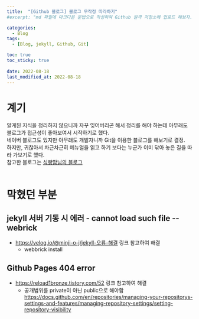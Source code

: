 ```yaml
---
title:  "[Github 블로그] 블로그 무작정 따라하기"
#excerpt: "md 파일에 마크다운 문법으로 작성하여 Github 원격 저장소에 업로드 해보자. 에디터는 Visual Studio code 사용! 로컬 서버에서 확인도 해보자. "

categories:
  - Blog
tags:
  - [Blog, jekyll, Github, Git]

toc: true
toc_sticky: true
 
date: 2022-08-18
last_modified_at: 2022-08-18
---
```

# 계기
알게된 지식을 정리하지 않으니까 자꾸 잊어버리곤 해서 정리를 해야 하는데 아무래도 블로그가 접근성이 좋아보여서 시작하기로 했다.<br>
네이버 블로그도 있지만 아무래도 개발자니까 Git을 이용한 블로그를 해보기로 결정.<br>
하지만, 귀찮아서 차근차근히 메뉴얼을 읽고 하기 보다는 누군가 이미 닦아 놓은 길을 따라 가보기로 했다.<br>
참고한 블로그는 [식빵맘님의 블로그](https://ansohxxn.github.io/blog/)
<br>
<br>


# 막혔던 부분
## jekyll 서버 기동 시 에러 - cannot load such file -- webrick
- https://velog.io/@minji-o-j/jekyll-오류-해결 링크 참고하여 해결
    - webbrick install

## Github Pages 404 error
- https://reload1bronze.tistory.com/52 링크 참고하여 해결
    - 공개범위를 private이 아닌 public으로 해야함
    https://docs.github.com/en/repositories/managing-your-repositorys-settings-and-features/managing-repository-settings/setting-repository-visibility